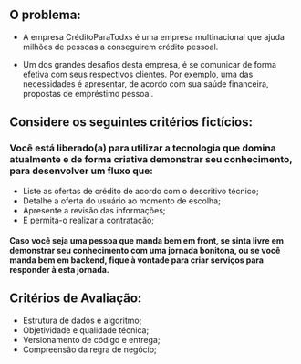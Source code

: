 ## O problema:

- A empresa CréditoParaTodxs é uma empresa multinacional que ajuda milhões de pessoas a conseguirem crédito pessoal.

- Um dos grandes desafios desta empresa, é se comunicar de forma efetiva com seus respectivos clientes. Por exemplo, uma das necessidades é apresentar, de acordo com sua saúde financeira, propostas de empréstimo pessoal.

 
## Considere os seguintes critérios fictícios:


### Você está liberado(a) para utilizar a tecnologia que domina atualmente e de forma criativa demonstrar seu conhecimento, para desenvolver um fluxo que:

- Liste as ofertas de crédito de acordo com o descritivo técnico;
- Detalhe a oferta do usuário ao momento de escolha;
- Apresente a revisão das informações;
- E permita-o realizar a contratação;

#### Caso você seja uma pessoa que manda bem em front, se sinta livre em demonstrar seu conhecimento com uma jornada bonitona, ou se você manda bem em backend, fique à vontade para criar serviços para responder à esta jornada.

 
## Critérios de Avaliação:

- Estrutura de dados e algoritmo;
- Objetividade e qualidade técnica;
- Versionamento de código e entrega;
- Compreensão da regra de negócio;
